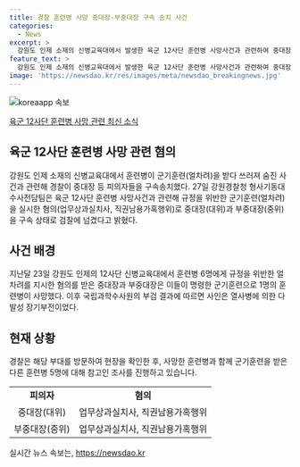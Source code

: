 ```yaml
---
title: 경찰 훈련병 사망 중대장·부중대장 구속 송치 사건
categories:
  - News
excerpt: >
  강원도 인제 소재의 신병교육대에서 발생한 육군 12사단 훈련병 사망사건과 관련하여 중대장(대위)과 부중대장(중위)이 규정을 위반한 군기훈련(얼차려)을 지시한 혐의로 구속됐다. 이로써 훈련병 6명 중 1명이 사망한 사건에서 업무상과실치사와 직권남용가혹행위 혐의가 제기되었다. 군기훈련을 받던 훈련병 중 1명이 숨지면서 사건은 큰 충격을 주었고, 현지 경찰은 해당 사건에 대한 수사를 진행 중이다.
feature_text: >
  강원도 인제 소재의 신병교육대에서 발생한 육군 12사단 훈련병 사망사건과 관련하여 중대장(대위)과 부중대장(중위)이 규정을 위반한 군기훈련(얼차려)을 지시한 혐의로 구속됐다. 이로써 훈련병 6명 중 1명이 사망한 사건에서 업무상과실치사와 직권남용가혹행위 혐의가 제기되었다. 군기훈련을 받던 훈련병 중 1명이 숨지면서 사건은 큰 충격을 주었고, 현지 경찰은 해당 사건에 대한 수사를 진행 중이다.
image: 'https://newsdao.kr/res/images/meta/newsdao_breakingnews.jpg'
---
```


<p><img src="https://newsdao.kr/res/images/meta/newsdao_breakingnews.jpg" alt="koreaapp 속보" /></p>

<p><u>육군 12사단 훈련병 사망 관련 최신 소식</u></p>

<h2 data-ke-size="size26">육군 12사단 훈련병 사망 관련 혐의</h2>

<p data-ke-size="size16">강원도 인제 소재의 신병교육대에서 훈련병이 군기훈련(얼차려)을 받다 쓰러져 숨진 사건과 관련해 경찰이 중대장 등 피의자들을 구속송치했다. 27일 강원경찰청 형사기동대 수사전담팀은 육군 12사단 훈련병 사망사건과 관련해 규정을 위반한 군기훈련(얼차려)을 실시한 혐의(업무상과실치사, 직권남용가혹행위)로 중대장(대위)과 부중대장(중위)을 구속 상태로 검찰에 넘겼다고 밝혔다.</p>

<h2 data-ke-size="size26">사건 배경</h2>

<p data-ke-size="size16">지난달 23일 강원도 인제의 12사단 신병교육대에서 훈련병 6명에게 규정을 위반한 얼차려를 지시한 혐의를 받은 중대장과 부중대장은 이들이 명령한 군기훈련으로 1명의 훈련병이 사망했다. 이후 국립과학수사원의 부검 결과에 따르면 사인은 열사병에 의한 다발성 장기부전이었다.</p>

<h2 data-ke-size="size26">현재 상황</h2>

<p data-ke-size="size16">경찰은 해당 부대를 방문하여 현장을 확인한 후, 사망한 훈련병과 함께 군기훈련을 받은 다른 훈련병 5명에 대해 참고인 조사를 진행하고 있습니다.</p>

<table>
    <tbody>
        <tr>
            <td style="text-align: center; height: 17px;"><b>피의자</b></td>
            <td style="text-align: center; height: 17px;"><b>혐의</b></td>
        </tr>
        <tr>
            <td style="text-align: center; height: 17px;">중대장(대위)</td>
            <td style="text-align: center; height: 17px;">업무상과실치사, 직권남용가혹행위</td>
        </tr>
        <tr>
            <td style="text-align: center; height: 17px;">부중대장(중위)</td>
            <td style="text-align: center; height: 17px;">업무상과실치사, 직권남용가혹행위</td>
        </tr>
    </tbody>
</table>
실시간 뉴스 속보는, <a href="https://newsdao.kr" rel="dofollow">https://newsdao.kr</a>


